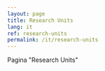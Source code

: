 ```yaml
---
layout: page
title: Research Units
lang: it
ref: research-units
permalink: /it/research-units
---
```


Pagina "Research Units"